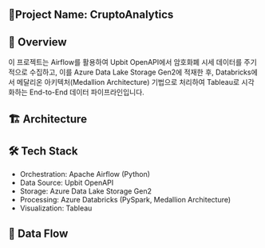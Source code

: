 ## **📌Project Name: CruptoAnalytics**


## **🧾 Overview**
이 프로젝트는 Airflow를 활용하여 Upbit OpenAPI에서 암호화폐 시세 데이터를 주기적으로 수집하고, 이를 Azure Data Lake Storage Gen2에 적재한 후, Databricks에서 메달리온 아키텍처(Medallion Architecture) 기법으로 처리하여 Tableau로 시각화하는 End-to-End 데이터 파이프라인입니다.


## 🏗️ Architecture


## 🛠️ Tech Stack
- Orchestration: Apache Airflow (Python)
- Data Source: Upbit OpenAPI
- Storage: Azure Data Lake Storage Gen2
- Processing: Azure Databricks (PySpark, Medallion Architecture)
- Visualization: Tableau

## 📂 Data Flow 
